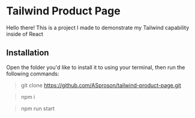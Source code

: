 # Tailwind Product Page

Hello there! This is a project I made to demonstrate my Tailwind capability inside of React

## Installation

Open the folder you'd like to install it to using your terminal, then run the following commands:

> git clone https://github.com/ASproson/tailwind-product-page.git

> npm i

> npm run start